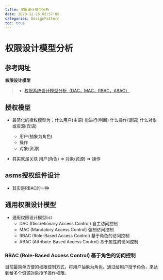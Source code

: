 ```yaml
---
title: 权限设计模型分析
date: 2020-12-26 08:57:00
categories: DesignPattern
toc: true
---
```


# 权限设计模型分析

## 参考网址

**权限设计模型**
> * [权限系统设计模型分析（DAC，MAC，RBAC，ABAC）](https://panlw.github.io/15264401346282.html)

## 授权模型

* 最简化的授权模型为：什么用户(主语) 能进行(判断) 什么操作(谓语) 什么对象或资源(宾语)
    * 用户(抽象为角色)
    * 操作
    * 对象(资源)

* 其实就是关联 用户(角色) => 对象(资源) => 操作

## asms授权组件设计

* 其实是RBAC的一种

## 通用权限设计模型

* 通用权限设计模型list
    * DAC (Discretionary Access Control) 自主访问控制
    * MAC (Mandatory Access Control) 强制访问控制
    * RBAC (Role-Based Access Control) 基于角色的访问控制
    * ABAC (Attribute-Based Access Control) 基于属性的访问控制

### RBAC (Role-Based Access Control) 基于角色的访问控制

目前最简单方便的权限控制方式，将用户抽象为角色，通过给用户授予角色，来达到给多个资源对象授予操作权限。

